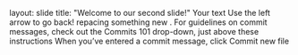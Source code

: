 layout: slide
title: "Welcome to our second slide!"
Your text
Use the left arrow to go back!
repacing something new . 
For guidelines on commit messages, check out the Commits 101 drop-down, just above these instructions
When you’ve entered a commit message, click Commit new file
